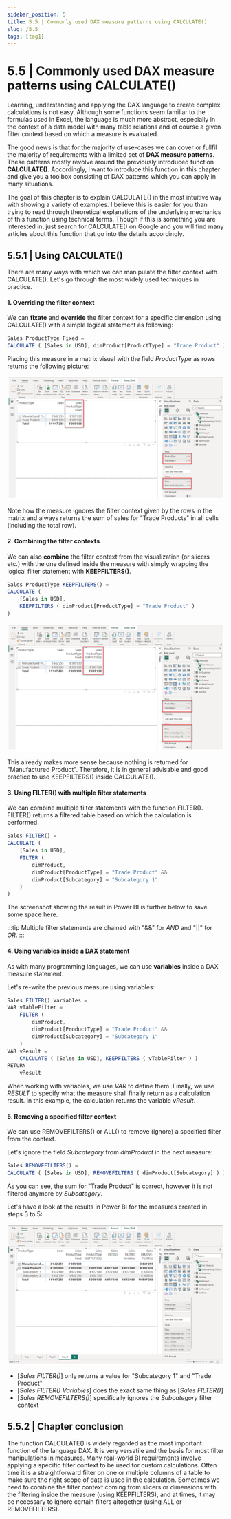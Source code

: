 ```yaml
---
sidebar_position: 5
title: 5.5 | Commonly used DAX measure patterns using CALCULATE()
slug: /5.5
tags: [tag1]
---
```


# 5.5 | Commonly used DAX measure patterns using CALCULATE()

Learning, understanding and applying the DAX language to create complex calculations is not easy. Although some functions seem familiar to the formulas used in Excel, the language is much more abstract, especially in the context of a data model with many table relations and of course a given filter context based on which a measure is evaluated.

The good news is that for the majority of use-cases we can cover or fullfil the majority of requirements with a limited set of **DAX measure patterns**. These patterns mostly revolve around the previously introduced function **CALCULATE()**. Accordingly, I want to introduce this function in this chapter and give you a toolbox consisting of DAX patterns which you can apply in many situations.

The goal of this chapter is to explain CALCULATE() in the most intuitive way with showing a variety of examples. I believe this is easier for you than trying to read through theoretical explanations of the underlying mechanics of this function using technical terms. Though if this is something you are interested in, just search for CALCULATE() on Google and you will find many articles about this function that go into the details accordingly.

## 5.5.1 | Using CALCULATE()

There are many ways with which we can manipulate the filter context with CALCULATE(). Let's go through the most widely used techniques in practice.

#### 1. Overriding the filter context

We can **fixate** and **override** the filter context for a specific dimension using CALCULATE() with a simple logical statement as following:

```jsx title="New measure: Sales ProductType Fixed"
Sales ProductType Fixed =
CALCULATE ( [Sales in USD], dimProduct[ProductType] = "Trade Product" )
```

Placing this measure in a matrix visual with the field *ProductType* as rows returns the following picture:

![03-89](/img/img_book_03-89.png)

Note how the measure ignores the filter context given by the rows in the matrix and always returns the sum of sales for "Trade Products" in all cells (including the total row).

#### 2. Combining the filter contexts

We can also **combine** the filter context from the visualization (or slicers etc.) with the one defined inside the measure with simply wrapping the logical filter statement with **KEEPFILTERS()**.

```jsx title="New measure: Sales ProductType KEEPFILTERS()"
Sales ProductType KEEPFILTERS() =
CALCULATE (
    [Sales in USD],
    KEEPFILTERS ( dimProduct[ProductType] = "Trade Product" )
)
```

![03-90](/img/img_book_03-90.png)

This already makes more sense because nothing is returned for "Manufactured Product". Therefore, it is in general advisable and good practice to use KEEPFILTERS() inside CALCULATE().

#### 3. Using FILTER() with multiple filter statements

We can combine multiple filter statements with the function FILTER(). FILTER() returns a filtered table based on which the calculation is performed.

```jsx title="New measure: Sales FILTER()"
Sales FILTER() =
CALCULATE (
    [Sales in USD],
    FILTER (
        dimProduct,
        dimProduct[ProductType] = "Trade Product" && 
        dimProduct[Subcategory] = "Subcategory 1"
    )
)
```

The screenshot showing the result in Power BI is further below to save some space here.

:::tip
Multiple filter statements are chained with "&&" for *AND* and "||" for *OR*.
:::

#### 4. Using variables inside a DAX statement

As with many programming languages, we can use **variables** inside a DAX measure statement.

Let's re-write the previous measure using variables:

```jsx title="New measure: Sales FILTER() Variables"
Sales FILTER() Variables =
VAR vTableFilter =
    FILTER (
        dimProduct,
        dimProduct[ProductType] = "Trade Product" && 
        dimProduct[Subcategory] = "Subcategory 1"
    )
VAR vResult =
    CALCULATE ( [Sales in USD], KEEPFILTERS ( vTableFilter ) )
RETURN
    vResult
```

When working with variables, we use *VAR* to define them. Finally, we use *RESULT* to specify what the measure shall finally return as a calculation result. In this example, the calculation returns the variable *vResult*.

#### 5. Removing a specified filter context

We can use REMOVEFILTERS() or ALL() to remove (ignore) a specified filter from the context.

Let's ignore the field *Subcategory* from *dimProduct* in the next measure:

```jsx title="New Measure: Sales REMOVEFILTERS()"
Sales REMOVEFILTERS() =
CALCULATE ( [Sales in USD], REMOVEFILTERS ( dimProduct[Subcategory] ) )
```

As you can see, the sum for "Trade Product" is correct, however it is not filtered anymore by *Subcategory*.

Let's have a look at the results in Power BI for the measures created in steps 3 to 5:

![03-91](/img/img_book_03-91.png)

- [*Sales FILTER()*] only returns a value for "Subcategory 1" and "Trade Product"
- [*Sales FILTER() Variables*] does the exact same thing as [*Sales FILTER()*]
- [*Sales REMOVEFILTERS()*] specifically ignores the *Subcategory* filter context 

## 5.5.2 | Chapter conclusion

The function CALCULATE() is widely regarded as the most important function of the language DAX. It is very versatile and the basis for most filter manipulations in measures. Many real-world BI requirements involve applying a specific filter context to be used for custom calculations. Often time it is a straightforward filter on one or multiple columns of a table to make sure the right scope of data is used in the calculation. Sometimes we need to combine the filter context coming from slicers or dimensions with the filtering inside the measure (using KEEPFILTERS), and at times, it may be necessary to ignore certain filters altogether (using ALL or REMOVEFILTERS).